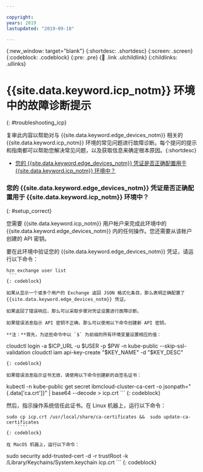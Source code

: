 ```yaml
---

copyright:
years: 2019
lastupdated: "2019-09-18"

---
```


{:new_window: target="blank"}
{:shortdesc: .shortdesc}
{:screen: .screen}
{:codeblock: .codeblock}
{:pre: .pre}
{:child: .link .ulchildlink}
{:childlinks: .ullinks}

# {{site.data.keyword.icp_notm}} 环境中的故障诊断提示
{: #troubleshooting_icp}

复审此内容以帮助对与 {{site.data.keyword.edge_devices_notm}} 相关的 {{site.data.keyword.icp_notm}} 环境的常见问题进行故障诊断。每个提问的提示和指南都可以帮助您解决常见问题，以及获取信息来确定根本原因。{:shortdesc}

   * [您的 {{site.data.keyword.edge_devices_notm}} 凭证是否正确配置用于 {{site.data.keyword.icp_notm}} 环境中？](#setup_correct)

### 您的 {{site.data.keyword.edge_devices_notm}} 凭证是否正确配置用于 {{site.data.keyword.icp_notm}} 环境中？
{: #setup_correct}

您需要 {{site.data.keyword.icp_notm}} 用户帐户来完成此环境中的 {{site.data.keyword.edge_devices_notm}} 内的任何操作。您还需要从该帐户创建的 API 密钥。

要在此环境中验证您的 {{site.data.keyword.edge_devices_notm}} 凭证，请运行以下命令：

   ```
   hzn exchange user list
    ```
   {: codeblock}

如果从显示一个或多个用户的 Exchange 返回 JSON 格式化条目，那么表明正确配置了 {{site.data.keyword.edge_devices_notm}} 凭证。

如果返回了错误响应，那么可以采取步骤对凭证设置进行故障诊断。

如果错误消息指示 API 密钥不正确，那么可以使用以下命令创建新 API 密钥。

**注：**首先，为这些命令中以 `$` 为前缀的所有环境变量设置相应的值：

   ```
   cloudctl login -a $ICP_URL -u $USER -p $PW -n kube-public --skip-ssl-validation
   cloudctl iam api-key-create "$KEY_NAME" -d "$KEY_DESC"
   ```
   {: codeblock}

如果错误消息指示证书无效，请使用以下命令创建新的自签名证书：

   ```
   kubectl -n kube-public get secret ibmcloud-cluster-ca-cert -o jsonpath="{.data['ca\.crt']}" | base64 --decode > icp.crt
     ```
   {: codeblock}

然后，指示操作系统信任此证书。在 Linux 机器上，运行以下命令：

   ```
   sudo cp icp.crt /usr/local/share/ca-certificates &&  sudo update-ca-certificates
       ````
   {: codeblock}

在 MacOS 机器上，运行以下命令：

   ```
   sudo security add-trusted-cert -d -r trustRoot -k /Library/Keychains/System.keychain icp.crt
       ```
   {: codeblock}
